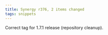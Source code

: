 ```yaml
---
title: Synergy r376, 2 items changed
tags: snippets
---
```


Correct tag for 1.7.1 release (repository cleanup).
